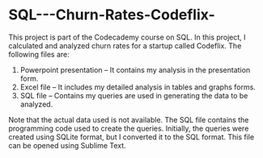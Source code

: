 # SQL---Churn-Rates-Codeflix-
This project is part of the Codecademy course on SQL. In this project, I calculated and analyzed churn rates for a startup called Codeflix. The following files are:
1.	Powerpoint presentation – It contains my analysis in the presentation form.
2.	Excel file – It includes my detailed analysis in tables and graphs forms.
3.  SQL file – Contains my queries are used in generating the data to be analyzed.

Note that the actual data used is not available. The SQL file contains the programming code used to create the queries. Initially, the queries were created using SQLite format, but I converted it to the SQL format. This file can be opened using Sublime Text.
